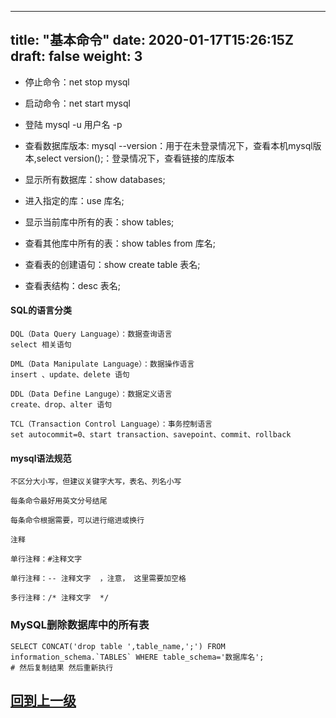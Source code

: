 
---
title: "基本命令"
date: 2020-01-17T15:26:15Z
draft: false
weight: 3
---




+ 停止命令：net stop mysql
+ 启动命令：net start mysql

+ 登陆 mysql -u 用户名 -p

+ 查看数据库版本: mysql --version：用于在未登录情况下，查看本机mysql版本,select version();：登录情况下，查看链接的库版本


+ 显示所有数据库：show databases;


+ 进入指定的库：use 库名;

+ 显示当前库中所有的表：show tables;

+ 查看其他库中所有的表：show tables from 库名;

+ 查看表的创建语句：show create table 表名;

+ 查看表结构：desc 表名;






#### SQL的语言分类

```
DQL（Data Query Language）：数据查询语言
select 相关语句

DML（Data Manipulate Language）：数据操作语言
insert 、update、delete 语句

DDL（Data Define Languge）：数据定义语言
create、drop、alter 语句

TCL（Transaction Control Language）：事务控制语言
set autocommit=0、start transaction、savepoint、commit、rollback
```

#### mysql语法规范

```
不区分大小写，但建议关键字大写，表名、列名小写

每条命令最好用英文分号结尾

每条命令根据需要，可以进行缩进或换行

注释

单行注释：#注释文字

单行注释：-- 注释文字  ，注意， 这里需要加空格

多行注释：/* 注释文字  */
```





### MySQL删除数据库中的所有表

```
SELECT CONCAT('drop table ',table_name,';') FROM information_schema.`TABLES` WHERE table_schema='数据库名';
# 然后复制结果 然后重新执行
```


## [回到上一级](../)






